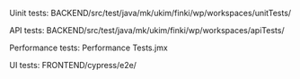 Uinit tests: BACKEND/src/test/java/mk/ukim/finki/wp/workspaces/unitTests/

API tests: BACKEND/src/test/java/mk/ukim/finki/wp/workspaces/apiTests/

Performance tests: Performance Tests.jmx

UI tests: FRONTEND/cypress/e2e/
